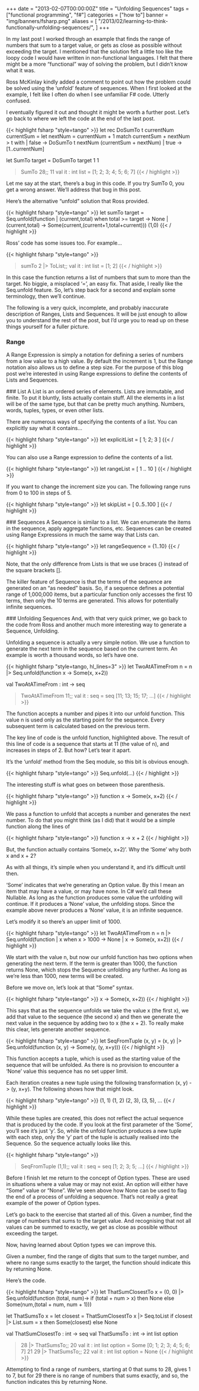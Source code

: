 +++
date = "2013-02-07T00:00:00Z"
title = "Unfolding Sequences"
tags = ["functional programming", "f#"]
categories = ["how to"]
banner = "img/banners/fsharp.png"
aliases = [
    "/2013/02/learning-to-think-functionally-unfolding-sequences/",
]
+++


In my last post I worked through an example that finds the range of numbers that sum to a target value, or gets as close as possible without exceeding the target. I mentioned that the solution felt a little too like the loopy code I would have written in non-functional languages. I felt that there might be a more “functional” way of solving the problem, but I didn’t know what it was.

Ross McKinlay kindly added a comment to point out how the problem could be solved using the ‘unfold’ feature of sequences. When I first looked at the example, I felt like I often do when I see unfamiliar F# code. Utterly confused.

I eventually figured it out and thought it might be worth a further post. Let’s go back to where we left the code at the end of the last post.

{{< highlight fsharp "style=tango" >}}
let rec DoSumTo t currentNum currentSum =
    let nextNum = currentNum + 1
    match currentSum + nextNum > t with
    | false -> DoSumTo t nextNum (currentSum + nextNum)
    | true -> [1..currentNum]

let SumTo target =
    DoSumTo target 1 1
 
> SumTo 28;;
11
val it : int list = [1; 2; 3; 4; 5; 6; 7]
{{< / highlight >}}

Let me say at the start, there’s a bug in this code. If you try SumTo 0, you get a wrong answer. We’ll address that bug in this post.

Here’s the alternative “unfold” solution that Ross provided.

{{< highlight fsharp "style=tango" >}}
let sumTo target =
    Seq.unfold(function
    | (current,total) when total >= target -> None
    | (current,total) -> Some(current,(current+1,total+current))) (1,0) 
{{< / highlight >}}

Ross’ code has some issues too. For example…

{{< highlight fsharp "style=tango" >}}
> sumTo 2 |> ToList;;
val it : int list = [1; 2]
{{< / highlight >}}

In this case the function returns a list of numbers that sum to more than the target. No biggie, a misplaced ‘=’, an easy fix. That aside, I really like the Seq.unfold feature. So, let’s step back for a second and explain some terminology, then we’ll continue.

The following is a very quick, incomplete, and probably inaccurate description of Ranges, Lists and Sequences. It will be just enough to allow you to understand the rest of the post, but I’d urge you to read up on these things yourself for a fuller picture.

### Range
A Range Expression is simply a notation for defining a series of numbers from a low value to a high value. By default the increment is 1, but the Range notation also allows us to define a step size. For the purpose of this blog post we’re interested in using Range expressions to define the contents of Lists and Sequences.

### List
A List is an ordered series of elements. Lists are immutable, and finite. To put it bluntly, lists actually contain stuff. All the elements in a list will be of the same type, but that can be pretty much anything. Numbers, words, tuples, types, or even other lists.

There are numerous ways of specifying the contents of a list. You can explicitly say what it contains…

{{< highlight fsharp "style=tango" >}}
let explicitList = [ 1; 2; 3 ]
{{< / highlight >}}

You can also use a Range expression to define the contents of a list.

{{< highlight fsharp "style=tango" >}}
let rangeList = [ 1 .. 10 ]
{{< / highlight >}}

If you want to change the increment size you can. The following range runs from 0 to 100 in steps of 5.

{{< highlight fsharp "style=tango" >}}
let skipList = [ 0..5..100 ]
{{< / highlight >}}

### Sequences
A Sequence is similar to a list. We can enumerate the items in the sequence, apply aggregate functions, etc. Sequences can be created using Range Expressions in much the same way that Lists can.

{{< highlight fsharp "style=tango" >}}
let rangeSequence = {1..10}
{{< / highlight >}}

Note, that the only difference from Lists is that we use braces {} instead of the square brackets [].

The killer feature of Sequence is that the terms of the sequence are generated on an “as needed” basis. So, if a sequence defines a potential range of 1,000,000 items, but a particular function only accesses the first 10 terms, then only the 10 terms are generated. This allows for potentially infinite sequences.

### Unfolding Sequences
And, with that very quick primer, we go back to the code from Ross and another much more interesting way to generate a Sequence, Unfolding.

Unfolding a sequence is actually a very simple notion. We use a function to generate the next term in the sequence based on the current term. An example is worth a thousand words, so let’s have one.

{{< highlight fsharp "style=tango, hl_lines=3" >}}
let TwoAtATimeFrom n =
    n
    |> Seq.unfold(function x -> Some(x, x+2))
 
val TwoAtATimeFrom : int -> seq<int>
 
> TwoAtATimeFrom 11;;
val it : seq<int> = seq [11; 13; 15; 17; ...]
{{< / highlight >}}

The function accepts a number and pipes it into our unfold function. This value n is used only as the starting point for the sequence. Every subsequent term is calculated based on the previous term.

The key line of code is the unfold function, highlighted above. The result of this line of code is a sequence that starts at 11 (the value of n), and increases in steps of 2. But how? Let’s tear it apart.

It’s the ‘unfold’ method from the Seq module, so this bit is obvious enough.

{{< highlight fsharp "style=tango" >}}
Seq.unfold(...)
{{< / highlight >}}

The interesting stuff is what goes on between those parenthesis.

{{< highlight fsharp "style=tango" >}}
function x -> Some(x, x+2)
{{< / highlight >}}

We pass a function to unfold that accepts a number and generates the next number. To do that you might think (as I did) that it would be a simple function along the lines of

{{< highlight fsharp "style=tango" >}}
function x -> x + 2
{{< / highlight >}}

But, the function actually contains ‘Some(x, x+2)’.
Why the ‘Some’ why both x and x + 2?

As with all things, it’s simple when you understand it, and it’s difficult until then.

‘Some’ indicates that we’re generating an Option value. By this I mean an item that may have a value, or may have none. In C# we’d call these Nullable. As long as the function produces some value the unfolding will continue. If it produces a ‘None’ value, the unfolding stops. Since the example above never produces a ‘None’ value, it is an infinite sequence.

Let’s modify it so there’s an upper limit of 1000.

{{< highlight fsharp "style=tango" >}}
let TwoAtATimeFrom n =
    n |> Seq.unfold(function
    | x when x > 1000 -> None 
    | x -> Some(x, x+2))
{{< / highlight >}}

We start with the value n, but now our unfold function has two options when generating the next term. If the term is greater than 1000, the function returns None, which stops the Sequence unfolding any further. As long as we’re less than 1000, new terms will be created.

Before we move on, let’s look at that “Some” syntax.

{{< highlight fsharp "style=tango" >}}
x -> Some(x, x+2))
{{< / highlight >}}

This says that as the sequence unfolds we take the value x (the first x), we add that value to the sequence (the second x) and then we generate the next value in the sequence by adding two to x (the x + 2). To really make this clear, lets generate another sequence.

{{< highlight fsharp "style=tango" >}}
let SeqFromTuple (x, y) =
    (x, y) |> Seq.unfold(function
    (x, y) -> Some(y, (y, x+y)))
{{< / highlight >}}

This function accepts a tuple, which is used as the starting value of the sequence that will be unfolded. As there is no provision to encounter a ‘None’ value this sequence has no set upper limit.

Each iteration creates a new tuple using the following transformation (x, y) -> (y, x+y). The following shows how that might look.

{{< highlight fsharp "style=tango" >}}
(1, 1) (1, 2) (2, 3), (3, 5), …
{{< / highlight >}}

While these tuples are created, this does not reflect the actual sequence that is produced by the code. If you look at the first parameter of the ‘Some’, you’ll see it’s just ‘y’. So, while the unfold function produces a new tuple with each step, only the ‘y’ part of the tuple is actually realised into the Sequence. So the sequence actually looks like this.

{{< highlight fsharp "style=tango" >}}
> SeqFromTuple (1,1);;
val it : seq<int> = seq [1; 2; 3; 5; ...]
{{< / highlight >}}

Before I finish let me return to the concept of Option types. These are used in situations where a value may or may not exist. An option will either have “Some” value or “None”. We’ve seen above how None can be used to flag the end of a process of unfolding a sequence. That’s not really a great example of the power of Option types.

Let’s go back to the exercise that started all of this. Given a number, find the range of numbers that sums to the target value. And recognising that not all values can be summed to exactly, we get as close as possible without exceeding the target.

Now, having learned about Option types we can improve this.

Given a number, find the range of digits that sum to the target number, and where no range sums exactly to the target, the function should indicate this by returning None.

Here’s the code.

{{< highlight fsharp "style=tango" >}}
let ThatSumClosestTo x =
    (0, 0)
    |> Seq.unfold(function
        (total, num)-> if (total + num > x) 
                       then None 
                       else Some(num,(total + num, num + 1)))
 
let ThatSumsTo x =
    let closest = 
        ThatSumClosestTo x
        |> Seq.toList
    if closest |> List.sum = x 
    then Some(closest)
    else None
 
val ThatSumClosestTo : int -> seq<int>
val ThatSumsTo : int -> int list option
 
> 28 |> ThatSumsTo;;
20
val it : int list option = Some [0; 1; 2; 3; 4; 5; 6; 7]
21
> 29 |> ThatSumsTo;;
22
val it : int list option = None
{{< / highlight >}}

Attempting to find a range of numbers, starting at 0 that sums to 28, gives 1 to 7, but for 29 there is no range of numbers that sums exactly, and so, the function indicates this by returning None.